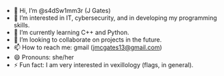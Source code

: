 - 👋 Hi, I’m @s4dSw1mm3r (J Gates)
- 👀 I’m interested in IT, cybersecurity, and in developing my programming skills.
- 🌱 I’m currently learning C++ and Python.
- 💞️ I’m looking to collaborate on projects in the future.
- 📫 How to reach me: gmail (jmcgates13@gmail.com)
- 😄 Pronouns: she/her
- ⚡ Fun fact: I am very interested in vexillology (flags, in general).

<!---
s4dSw1mm3r/s4dSw1mm3r is a ✨ special ✨ repository because its `README.md` (this file) appears on your GitHub profile.
You can click the Preview link to take a look at your changes.
--->
